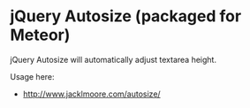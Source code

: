 jQuery Autosize (packaged for Meteor)
======================================

jQuery Autosize will automatically adjust textarea height.

Usage here:
- http://www.jacklmoore.com/autosize/